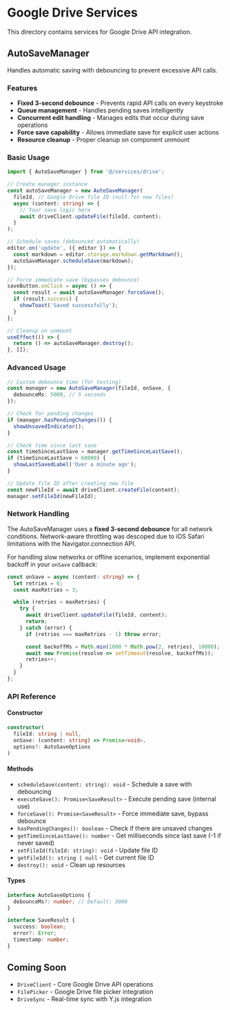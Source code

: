# Google Drive Services

This directory contains services for Google Drive API integration.

## AutoSaveManager

Handles automatic saving with debouncing to prevent excessive API calls.

### Features

- **Fixed 3-second debounce** - Prevents rapid API calls on every keystroke
- **Queue management** - Handles pending saves intelligently
- **Concurrent edit handling** - Manages edits that occur during save operations
- **Force save capability** - Allows immediate save for explicit user actions
- **Resource cleanup** - Proper cleanup on component unmount

### Basic Usage

```typescript
import { AutoSaveManager } from '@/services/drive';

// Create manager instance
const autoSaveManager = new AutoSaveManager(
  fileId, // Google Drive file ID (null for new files)
  async (content: string) => {
    // Your save logic here
    await driveClient.updateFile(fileId, content);
  }
);

// Schedule saves (debounced automatically)
editor.on('update', ({ editor }) => {
  const markdown = editor.storage.markdown.getMarkdown();
  autoSaveManager.scheduleSave(markdown);
});

// Force immediate save (bypasses debounce)
saveButton.onClick = async () => {
  const result = await autoSaveManager.forceSave();
  if (result.success) {
    showToast('Saved successfully');
  }
};

// Cleanup on unmount
useEffect(() => {
  return () => autoSaveManager.destroy();
}, []);
```

### Advanced Usage

```typescript
// Custom debounce time (for testing)
const manager = new AutoSaveManager(fileId, onSave, {
  debounceMs: 5000, // 5 seconds
});

// Check for pending changes
if (manager.hasPendingChanges()) {
  showUnsavedIndicator();
}

// Check time since last save
const timeSinceLastSave = manager.getTimeSinceLastSave();
if (timeSinceLastSave > 60000) {
  showLastSavedLabel('Over a minute ago');
}

// Update file ID after creating new file
const newFileId = await driveClient.createFile(content);
manager.setFileId(newFileId);
```

### Network Handling

The AutoSaveManager uses a **fixed 3-second debounce** for all network conditions. Network-aware throttling was descoped due to iOS Safari limitations with the Navigator.connection API.

For handling slow networks or offline scenarios, implement exponential backoff in your `onSave` callback:

```typescript
const onSave = async (content: string) => {
  let retries = 0;
  const maxRetries = 3;

  while (retries < maxRetries) {
    try {
      await driveClient.updateFile(fileId, content);
      return;
    } catch (error) {
      if (retries === maxRetries - 1) throw error;

      const backoffMs = Math.min(1000 * Math.pow(2, retries), 10000);
      await new Promise(resolve => setTimeout(resolve, backoffMs));
      retries++;
    }
  }
};
```

### API Reference

#### Constructor

```typescript
constructor(
  fileId: string | null,
  onSave: (content: string) => Promise<void>,
  options?: AutoSaveOptions
)
```

#### Methods

- `scheduleSave(content: string): void` - Schedule a save with debouncing
- `executeSave(): Promise<SaveResult>` - Execute pending save (internal use)
- `forceSave(): Promise<SaveResult>` - Force immediate save, bypass debounce
- `hasPendingChanges(): boolean` - Check if there are unsaved changes
- `getTimeSinceLastSave(): number` - Get milliseconds since last save (-1 if never saved)
- `setFileId(fileId: string): void` - Update file ID
- `getFileId(): string | null` - Get current file ID
- `destroy(): void` - Clean up resources

#### Types

```typescript
interface AutoSaveOptions {
  debounceMs?: number; // Default: 3000
}

interface SaveResult {
  success: boolean;
  error?: Error;
  timestamp: number;
}
```

## Coming Soon

- `DriveClient` - Core Google Drive API operations
- `FilePicker` - Google Drive file picker integration
- `DriveSync` - Real-time sync with Y.js integration

